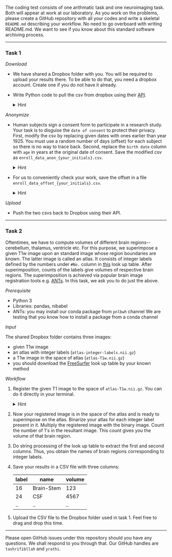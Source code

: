 The coding test consists of one arithmatic task and one neuroimaging task. 
Both will appear at work at our laboratory. As you work on the problems, please create a GitHub repository with all your codes 
and write a skeletal `README.md` describing your workflow. No need to go overboard with writing README.md. 
We want to see if you know about this standard software archiving process.

---

### Task 1

*Download*
* We have shared a Dropbox folder with you. You will be required to upload your results there. To be able to do that, you need a dropbox account. Create one if you do not have it already.
* Write Python code to pull the csv from dropbox using their [API](https://github.com/dropbox/dropbox-sdk-python).

  <details>
  <summary>Hint</summary>
  
    * `upload()` and `download()` examples at https://github.com/dropbox/dropbox-sdk-python/blob/main/example/updown.py
    
    * Remember to include `/` to access a folder via the API i.e. `/recruitment_project`
  </details>
  
*Anonymize*
* Human subjects sign a consent form to participate in a research study. Your task is to disguise the `date of consent` to protect their privacy. First, modify the csv by replacing given dates with ones earlier than year 1925. You must use a random number of days (offset) for each subject so there is no way to trace back. Second, replace the `birth date` column with `age` in years at the original date of consent. Save the modified csv as `enroll_data_anon_{your_initials}.csv`. 

  <details>
  <summary>Hint</summary>
  
    `enroll_data_anon_{your_initials}.csv` should look like:
    
    |	| site ID | date of consent | cohort | age |
    |-|-|-|-|-|
    | 1	| BWH | 8/13/1924 | CHR | 45 |
    | .	| ... | ... | ... | ... |
    
      
  </details>

* For us to conveniently check your work, save the offset in a file `enroll_data_offset_{your_initials}.csv`.

  <details>
  <summary>Hint</summary>
  
    `enroll_data_offset_{your_initials}.csv` should look like:
    
    |	| days_offset |
    |-|-|
    | 1	| 35041 |
    | 2	| 35049 |
    | 3	| 35055 |
    | .	| ... |
      
  </details>

*Upload*
* Push the two csvs back to Dropbox using their API.


---

### Task 2

Oftentimes, we have to compute volumes of different brain regions--cerebellum, thalamus, ventricle etc.
For this purpose, we superimpose a given T1w image upon an standard image whose region boundaries are known.
The latter image is called an atlas. It consists of integer labels defined by the numbers under `#No.`
column in [this](https://surfer.nmr.mgh.harvard.edu/fswiki/FsTutorial/AnatomicalROI/FreeSurferColorLUT) look up table.
After superimposition, counts of the labels give volumes of respective brain regions. The superimposition is achieved
via popular brain image registration tools e.g. [ANTs](https://surfer.nmr.mgh.harvard.edu/fswiki/FsTutorial/AnatomicalROI/FreeSurferColorLUT).
In this task, we ask you to do just the above.


*Prerequisite*

* Python 3
* Libraries: pandas, nibabel
* ANTs: you may install our conda package from `pnlbwh` channel
  We are testing that you know how to install a package from a conda channel


*Input*

  The shared Dropbox folder contains three images:

* given T1w image
* an atlas with integer labels (`atlas-integer-labels.nii.gz`)
* a T1w image in the space of atlas (`atlas-T1w.nii.gz`)
* you should download the [FreeSurfer](https://surfer.nmr.mgh.harvard.edu/fswiki/FsTutorial/AnatomicalROI/FreeSurferColorLUT) look up table by your known method
  


*Workflow*
    
1. Register the given T1 image to the space of `atlas-T1w.nii.gz`. You can do it directly in your terminal.
   
   <details><summary>Hint</summary>
  
   After installing the ANTs package, you may do `antsRegistration --help` to learn about the sequence of
   arguments to pass to `antsRegistration`.
  
   </details>

2. Now your registered image is in the space of the atlas and is ready to superimpose on the atlas.
   Binarize your atlas for each integer label present in it. Multiply the registered image with the binary image.
   Count the number of 1's in the resultant image. This count gives you the volume of that brain region.

3. Do string processing of the look up table to extract the first and second columns. Thus, you obtain the names of brain regions
   corresponding to integer labels.

4. Save your results in a CSV file with three columns:
    
    | label | name | volume |
    | - | - | - |
    | 16 | Brain-Stem | 123
    | 24 | CSF | 4567 |
    | .. | .. | .. |

5. Upload the CSV file to the Dropbox folder used in task 1. Feel free to drag and drop this time.




---

Please open GitHub issues under this repository should you have any questions. We shall respond to you through that. Our GitHub handles are `tashrifibllah` and `yrathi`.

